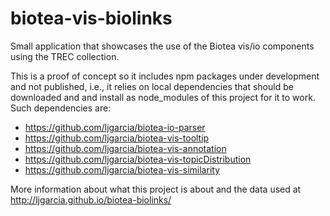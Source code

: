 # biotea-vis-biolinks
Small application that showcases the use of the Biotea vis/io 
components using the TREC collection.

This is a proof of concept so it includes npm packages under 
development and not published, i.e., it relies on local dependencies 
that should be downloaded and and install as node_modules of this project for it 
to work. Such dependencies are:

* https://github.com/ljgarcia/biotea-io-parser
* https://github.com/ljgarcia/biotea-vis-tooltip
* https://github.com/ljgarcia/biotea-vis-annotation
* https://github.com/ljgarcia/biotea-vis-topicDistribution
* https://github.com/ljgarcia/biotea-vis-similarity

More information about what this project is about and the data used 
at http://ljgarcia.github.io/biotea-biolinks/
